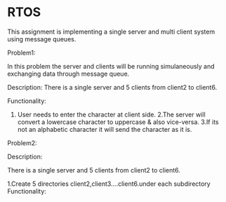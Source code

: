 # RTOS
This assignment is implementing a single server and multi client system using message queues.

Problem1:

In this problem the server and clients will be running simulaneously and exchanging data through message queue.

Description:
              There is a single server and 5 clients from client2 to client6.

Functionality:

1. User needs to enter the character at client side.
2.The server will convert a lowercase character to uppercase & also vice-versa.
3.If its not an alphabetic character it will send the character as it is.


Problem2:

Description:

There is a single server and 5 clients from client2 to client6.

1.Create 5 directories client2,client3....client6.under each subdirectory 
Functionality:



